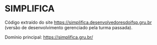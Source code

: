 # SIMPLIFICA

Código extraído do site https://simplifica.desenvolvedoresdoifsp.gru.br (versão de desenvolvimento gerenciado pela turma passada).

Domínio principal: https://simplifica.gru.br/